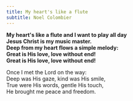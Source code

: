 ```yaml
---
title: My heart's like a flute
subtitle: Noel Colombier
---
```


**My heart's like a flute and I want to play all day   
Jesus Christ is my music master.   
Deep from my heart flows a simple melody:   
Great is His love, love without end!   
Great is His love, love without end!**

Once I met the Lord on the way:   
Deep was His gaze, kind was His smile,   
True were His words, gentle His touch,   
He brought me peace and freedom.
